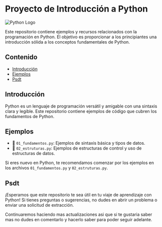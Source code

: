 # Proyecto de Introducción a Python

![Python Logo](https://i.geekflare.com/cdn-cgi/imagedelivery/CWKmKRBT_UKEnKE7IlUMCg/geekflare.com/2020/06/python-hosting.jpg/w=1200)

Este repositorio contiene ejemplos y recursos relacionados con la programación en Python. El objetivo es proporcionar a los principiantes una introducción sólida a los conceptos fundamentales de Python.

## Contenido

- [Introducción](#introducción)
- [Ejemplos](#ejemplos)
- [Psdt](#psdt)

## Introducción

Python es un lenguaje de programación versátil y amigable con una sintaxis clara y legible. Este repositorio contiene ejemplos de código que cubren los fundamentos de Python.

## Ejemplos

- 📄 `01_fundamentos.py`: Ejemplos de sintaxis básica y tipos de datos.
- 📄 `02_estruturas.py`: Ejemplos de estructuras de control y uso de estructuras de datos.

Si eres nuevo en Python, te recomendamos comenzar por los ejemplos en los archivos `01_fundamentos.py` y `02_estruturas.py`.

## Psdt

¡Esperamos que este repositorio te sea útil en tu viaje de aprendizaje con Python! Si tienes preguntas o sugerencias, no dudes en abrir un problema o enviar una solicitud de extracción.

Continuaremos haciendo mas actualizaciones asi que si te gustaria saber mas no dudes en comentarlo y hacerlo saber para poder seguir adelante.
